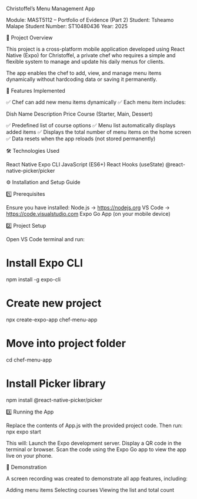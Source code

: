 Christoffel’s Menu Management App

Module: MAST5112 – Portfolio of Evidence (Part 2)
Student: Tsheamo Malape
Student Number: ST10480436
Year: 2025


📘 Project Overview

This project is a cross-platform mobile application developed using React Native (Expo) for Christoffel, a private chef who requires a simple and flexible system to manage and update his daily menus for clients.

The app enables the chef to add, view, and manage menu items dynamically without hardcoding data or saving it permanently.


🎯 Features Implemented

✅ Chef can add new menu items dynamically
✅ Each menu item includes:

Dish Name
Description
Price
Course (Starter, Main, Dessert)

✅ Predefined list of course options
✅ Menu list automatically displays added items
✅ Displays the total number of menu items on the home screen
✅ Data resets when the app reloads (not stored permanently)


🛠 Technologies Used

React Native
Expo CLI
JavaScript (ES6+)
React Hooks (useState)
@react-native-picker/picker


⚙ Installation and Setup Guide

1️⃣ Prerequisites

Ensure you have installed:
Node.js → https://nodejs.org
VS Code → https://code.visualstudio.com
Expo Go App (on your mobile device)


2️⃣ Project Setup

Open VS Code terminal and run:
# Install Expo CLI
npm install -g expo-cli

# Create new project
npx create-expo-app chef-menu-app

# Move into project folder
cd chef-menu-app

# Install Picker library
npm install @react-native-picker/picker


3️⃣ Running the App

Replace the contents of App.js with the provided project code.
Then run:
npx expo start

This will:
Launch the Expo development server.
Display a QR code in the terminal or browser.
Scan the code using the Expo Go app to view the app live on your phone.


🎥 Demonstration

A screen recording was created to demonstrate all app features, including:

Adding menu items
Selecting courses
Viewing the list and total count

